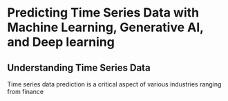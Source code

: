 # Predicting Time Series Data with Machine Learning, Generative AI, and Deep learning
## Understanding Time Series Data

Time series data prediction is a critical aspect of various industries ranging from finance
